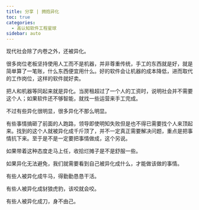 ```yaml
---
title: 分享 | 拥抱异化
toc: true
categories: 
  - 高认知软件工程星球
sidebar: auto
---
```


现代社会除了内卷之外，还被异化。

很多岗位老板坚持使用人工而不是机器，并非尊重传统，手工的东西就是好，就是简单算了一笔账，什么东西便宜用什么。好的软件会让机器的成本降低，进而取代的工作岗位，这样的软件就好卖。

把人和机器等同起来就是异化。当房租超过了一个人的工资时，说明社会并不需要这个人；如果软件还不够智能，就找一些运营来手工完成。

不过有些异化很明显，很多异化不那么明显。

有些事情搞砸了前面的人跑路，领导即使明知失败但是也不得已需要找个人来顶起来。找到的这个人就被异化成千斤顶了，并不一定真正需要解决问题，重点是把事情抗下来。至于是不是一定要把事情做成，这个另说。

如果带着这种态度走马上任，收拾烂摊子是不是舒服一些。

如果异化无法避免，我们就需要看到自己被异化成什么，才能做该做的事情。

有些人被异化成牛马，得勤勤恳恳干活。

有些人被异化成豺狼虎豹，该咬就会咬。

有些人被异化成刀，身不由己。





